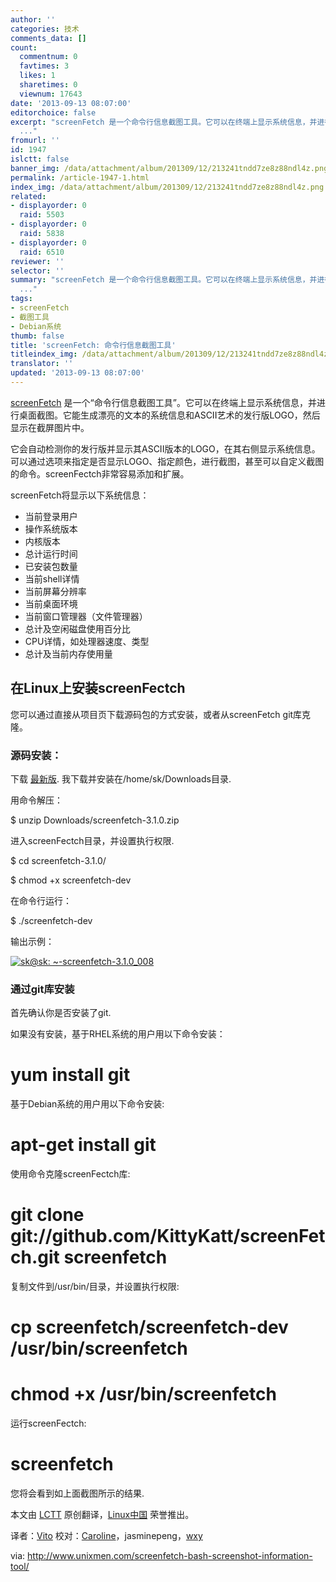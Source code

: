 ```yaml
---
author: ''
categories: 技术
comments_data: []
count:
  commentnum: 0
  favtimes: 3
  likes: 1
  sharetimes: 0
  viewnum: 17643
date: '2013-09-13 08:07:00'
editorchoice: false
excerpt: "screenFetch 是一个命令行信息截图工具。它可以在终端上显示系统信息，并进行桌面截图。它能生成漂亮的文本的系统信息和ASCII艺术的发行版LOGO，然后显示在截屏图片中。\r\n它会自动检测你的发行版并显示其ASCII版本的L
  ..."
fromurl: ''
id: 1947
islctt: false
banner_img: /data/attachment/album/201309/12/213241tndd7ze8z88ndl4z.png
permalink: /article-1947-1.html
index_img: /data/attachment/album/201309/12/213241tndd7ze8z88ndl4z.png
related:
- displayorder: 0
  raid: 5503
- displayorder: 0
  raid: 5838
- displayorder: 0
  raid: 6510
reviewer: ''
selector: ''
summary: "screenFetch 是一个命令行信息截图工具。它可以在终端上显示系统信息，并进行桌面截图。它能生成漂亮的文本的系统信息和ASCII艺术的发行版LOGO，然后显示在截屏图片中。\r\n它会自动检测你的发行版并显示其ASCII版本的L
  ..."
tags:
- screenFetch
- 截图工具
- Debian系统
thumb: false
title: 'screenFetch: 命令行信息截图工具'
titleindex_img: /data/attachment/album/201309/12/213241tndd7ze8z88ndl4z.png
translator: ''
updated: '2013-09-13 08:07:00'
---
```


[screenFetch](https://github.com/KittyKatt/screenFetch) 是一个“命令行信息截图工具”。它可以在终端上显示系统信息，并进行桌面截图。它能生成漂亮的文本的系统信息和ASCII艺术的发行版LOGO，然后显示在截屏图片中。


它会自动检测你的发行版并显示其ASCII版本的LOGO，在其右侧显示系统信息。可以通过选项来指定是否显示LOGO、指定颜色，进行截图，甚至可以自定义截图的命令。screenFectch非常容易添加和扩展。


screenFetch将显示以下系统信息：


* 当前登录用户
* 操作系统版本
* 内核版本
* 总计运行时间
* 已安装包数量
* 当前shell详情
* 当前屏幕分辨率
* 当前桌面环境
* 当前窗口管理器（文件管理器）
* 总计及空闲磁盘使用百分比
* CPU详情，如处理器速度、类型
* 总计及当前内存使用量


**在Linux上安装screenFectch**
-------------------------


您可以通过直接从项目页下载源码包的方式安装，或者从screenFetch git库克隆。


### 源码安装：


下载 [最新版](http://git.silverirc.com/cgit.cgi/screenfetch.git/). 我下载并安装在/home/sk/Downloads目录.


用命令解压：


$ unzip Downloads/screenfetch-3.1.0.zip


进入screenFectch目录，并设置执行权限.


$ cd screenfetch-3.1.0/


$ chmod +x screenfetch-dev


在命令行运行：


$ ./screenfetch-dev


输出示例：


[![sk@sk: ~-screenfetch-3.1.0_008](/data/attachment/album/201309/12/213241tndd7ze8z88ndl4z.png)](https://img.linux.net.cn/data/attachment/album/201309/12/213241tndd7ze8z88ndl4z.png)


### **通过git库安装**


首先确认你是否安装了git.


如果没有安装，基于RHEL系统的用户用以下命令安装：


# yum install git


基于Debian系统的用户用以下命令安装:


# apt-get install git


使用命令克隆screenFectch库:


# git clone git://github.com/KittyKatt/screenFetch.git screenfetch


复制文件到/usr/bin/目录，并设置执行权限:


# cp screenfetch/screenfetch-dev /usr/bin/screenfetch


# chmod +x /usr/bin/screenfetch


运行screenFectch:


# screenfetch


您将会看到如上面截图所示的结果.


 


本文由 [LCTT](https://github.com/LCTT/TranslateProject) 原创翻译，[Linux中国](portal.php) 荣誉推出。


译者：[Vito](space/vito) 校对：[Caroline](space/caroline)，jasminepeng，[wxy](space/3/)


via: <http://www.unixmen.com/screenfetch-bash-screenshot-information-tool/>